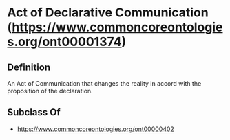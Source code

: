 # Act of Declarative Communication (https://www.commoncoreontologies.org/ont00001374)

## Definition
An Act of Communication that changes the reality in accord with the proposition of the declaration.

## Subclass Of
- https://www.commoncoreontologies.org/ont00000402

